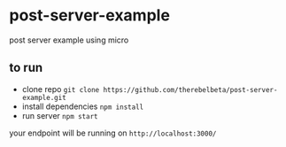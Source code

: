 # post-server-example
post server example using micro

## to run

- clone repo `git clone https://github.com/therebelbeta/post-server-example.git`
- install dependencies `npm install`
- run server `npm start`

your endpoint will be running on `http://localhost:3000/`